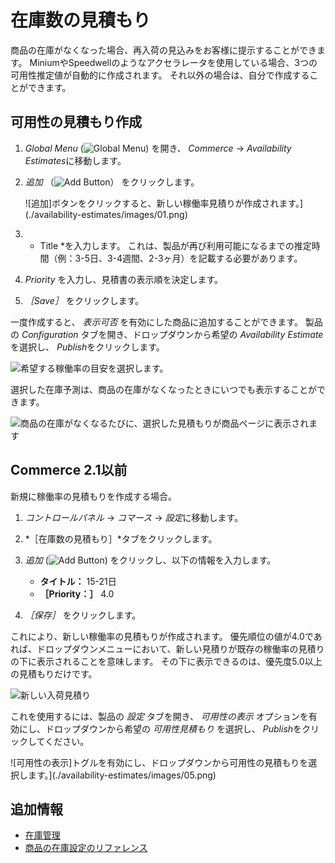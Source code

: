 # 在庫数の見積もり

商品の在庫がなくなった場合、再入荷の見込みをお客様に提示することができます。 MiniumやSpeedwellのようなアクセラレータを使用している場合、3つの可用性推定値が自動的に作成されます。 それ以外の場合は、自分で作成することができます。

## 可用性の見積もり作成

1. *Global Menu* (![Global Menu](../images/icon-applications-menu.png)) を開き、 *Commerce* &rarr; *Availability Estimates*に移動します。

1. *追加* （![Add Button](../images/icon-add.png)） をクリックします。

    ![追加]ボタンをクリックすると、新しい稼働率見積りが作成されます。](./availability-estimates/images/01.png)

1. * Title *を入力します。 これは、製品が再び利用可能になるまでの推定時間（例：3-5日、3-4週間、2-3ヶ月）を記載する必要があります。

1. *Priority* を入力し、見積書の表示順を決定します。

1. *［Save］* をクリックします。

一度作成すると、 *表示可否* を有効にした商品に追加することができます。 製品の *Configuration* タブを開き、ドロップダウンから希望の *Availability Estimate* を選択し、 *Publish*をクリックします。

![希望する稼働率の目安を選択します。](./availability-estimates/images/02.png)

選択した在庫予測は、商品の在庫がなくなったときにいつでも表示することができます。

![商品の在庫がなくなるたびに、選択した見積もりが商品ページに表示されます](./availability-estimates/images/03.png)

## Commerce 2.1以前

新規に稼働率の見積もりを作成する場合。

1. *コントロールパネル* → *コマース* → *設定*に移動します。

1. *［在庫数の見積もり］*タブをクリックします。

1. *追加* (![Add Button](../images/icon-add.png)) をクリックし、以下の情報を入力します。

   * **タイトル：** 15-21日
   * **［Priority：］** 4.0

1. *［保存］* をクリックします。

これにより、新しい稼働率の見積もりが作成されます。 優先順位の値が4.0であれば、ドロップダウンメニューにおいて、新しい見積りが既存の稼働率の見積りの下に表示されることを意味します。 その下に表示できるのは、優先度5.0以上の見積もりだけです。

![新しい入荷見積り](./availability-estimates/images/04.png)

これを使用するには、製品の *設定* タブを開き、 *可用性の表示* オプションを有効にし、ドロップダウンから希望の *可用性見積もり* を選択し、 *Publish*をクリックしてください。

![可用性の表示]トグルを有効にし、ドロップダウンから可用性の見積もりを選択します。](./availability-estimates/images/05.png)

## 追加情報

* [在庫管理](../inventory-management.md)
* [商品の在庫設定のリファレンス](./product-inventory-configuration-reference-guide.md)
